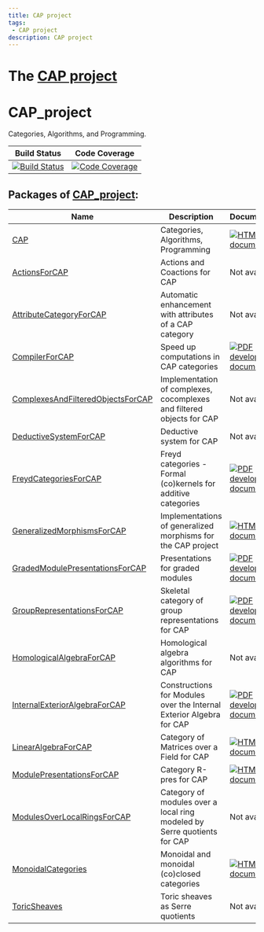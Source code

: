 ```yaml
---
title: CAP project
tags:
 - CAP project
description: CAP project
---
```


# The [CAP project](https://github.com/homalg-project/CAP_project/)

<!-- BEGIN CAP_project HEADER -->
# CAP_project

Categories, Algorithms, and Programming.

| Build Status | Code Coverage |
| ------------ | ------------- |
| [![Build Status](https://github.com/homalg-project/CAP_project/workflows/Tests/badge.svg?branch=master)](https://github.com/homalg-project/CAP_project/actions?query=workflow%3ATests) | [![Code Coverage](https://codecov.io/gh/homalg-project/CAP_project/branch/master/graph/badge.svg)](https://codecov.io/gh/homalg-project/CAP_project) |

<!-- END CAP_project HEADER -->
<!-- BEGIN CAP_project SUBPACKAGES -->
## Packages of [CAP_project](https://github.com/homalg-project/CAP_project):

| Name | Description | Documentation | Status |
| ---- | ----------- | ------------- | ------ |
| [CAP](https://github.com/homalg-project/CAP_project/tree/master/CAP) | Categories, Algorithms, Programming | [![HTML stable documentation](https://img.shields.io/badge/HTML-stable-blue.svg)](https://homalg-project.github.io/CAP_project/CAP/doc/chap0_mj.html) | deposited |
| [ActionsForCAP](https://github.com/homalg-project/CAP_project/tree/master/ActionsForCAP) | Actions and Coactions for CAP | Not available | dev |
| [AttributeCategoryForCAP](https://github.com/homalg-project/CAP_project/tree/master/AttributeCategoryForCAP) | Automatic enhancement with attributes of a CAP category | Not available | dev |
| [CompilerForCAP](https://github.com/homalg-project/CAP_project/tree/master/CompilerForCAP) | Speed up computations in CAP categories | [![PDF development documentation](https://img.shields.io/badge/PDF-dev-blue.svg)](https://raw.githubusercontent.com/homalg-project/CAP_project/doc/CompilerForCAP.pdf) | dev |
| [ComplexesAndFilteredObjectsForCAP](https://github.com/homalg-project/CAP_project/tree/master/ComplexesAndFilteredObjectsForCAP) | Implementation of complexes, cocomplexes and filtered objects for CAP | Not available | dev |
| [DeductiveSystemForCAP](https://github.com/homalg-project/CAP_project/tree/master/DeductiveSystemForCAP) | Deductive system for CAP | Not available | dev |
| [FreydCategoriesForCAP](https://github.com/homalg-project/CAP_project/tree/master/FreydCategoriesForCAP) | Freyd categories - Formal (co)kernels for additive categories | [![PDF development documentation](https://img.shields.io/badge/PDF-dev-blue.svg)](https://raw.githubusercontent.com/homalg-project/CAP_project/doc/FreydCategoriesForCAP.pdf) | dev |
| [GeneralizedMorphismsForCAP](https://github.com/homalg-project/CAP_project/tree/master/GeneralizedMorphismsForCAP) | Implementations of generalized morphisms for the CAP project | [![HTML stable documentation](https://img.shields.io/badge/HTML-stable-blue.svg)](https://homalg-project.github.io/CAP_project/GeneralizedMorphismsForCAP/doc/chap0_mj.html) | deposited |
| [GradedModulePresentationsForCAP](https://github.com/homalg-project/CAP_project/tree/master/GradedModulePresentationsForCAP) | Presentations for graded modules | [![PDF development documentation](https://img.shields.io/badge/PDF-dev-blue.svg)](https://raw.githubusercontent.com/homalg-project/CAP_project/doc/GradedModulePresentationsForCAP.pdf) | dev |
| [GroupRepresentationsForCAP](https://github.com/homalg-project/CAP_project/tree/master/GroupRepresentationsForCAP) | Skeletal category of group representations for CAP | [![PDF development documentation](https://img.shields.io/badge/PDF-dev-blue.svg)](https://raw.githubusercontent.com/homalg-project/CAP_project/doc/GroupRepresentationsForCAP.pdf) | dev |
| [HomologicalAlgebraForCAP](https://github.com/homalg-project/CAP_project/tree/master/HomologicalAlgebraForCAP) | Homological algebra algorithms for CAP | Not available | dev |
| [InternalExteriorAlgebraForCAP](https://github.com/homalg-project/CAP_project/tree/master/InternalExteriorAlgebraForCAP) | Constructions for Modules over the Internal Exterior Algebra for CAP | [![PDF development documentation](https://img.shields.io/badge/PDF-dev-blue.svg)](https://raw.githubusercontent.com/homalg-project/CAP_project/doc/InternalExteriorAlgebraForCAP.pdf) | dev |
| [LinearAlgebraForCAP](https://github.com/homalg-project/CAP_project/tree/master/LinearAlgebraForCAP) | Category of Matrices over a Field for CAP | [![HTML stable documentation](https://img.shields.io/badge/HTML-stable-blue.svg)](https://homalg-project.github.io/CAP_project/LinearAlgebraForCAP/doc/chap0_mj.html) | deposited |
| [ModulePresentationsForCAP](https://github.com/homalg-project/CAP_project/tree/master/ModulePresentationsForCAP) | Category R-pres for CAP | [![HTML stable documentation](https://img.shields.io/badge/HTML-stable-blue.svg)](https://homalg-project.github.io/CAP_project/ModulePresentationsForCAP/doc/chap0_mj.html) | deposited |
| [ModulesOverLocalRingsForCAP](https://github.com/homalg-project/CAP_project/tree/master/ModulesOverLocalRingsForCAP) | Category of modules over a local ring modeled by Serre quotients for CAP | Not available | dev |
| [MonoidalCategories](https://github.com/homalg-project/CAP_project/tree/master/MonoidalCategories) | Monoidal and monoidal (co)closed categories | [![HTML stable documentation](https://img.shields.io/badge/HTML-stable-blue.svg)](https://homalg-project.github.io/CAP_project/MonoidalCategories/doc/chap0_mj.html) | deposited |
| [ToricSheaves](https://github.com/homalg-project/CAP_project/tree/master/ToricSheaves) | Toric sheaves as Serre quotients | Not available | dev |

<!-- END CAP_project SUBPACKAGES -->
